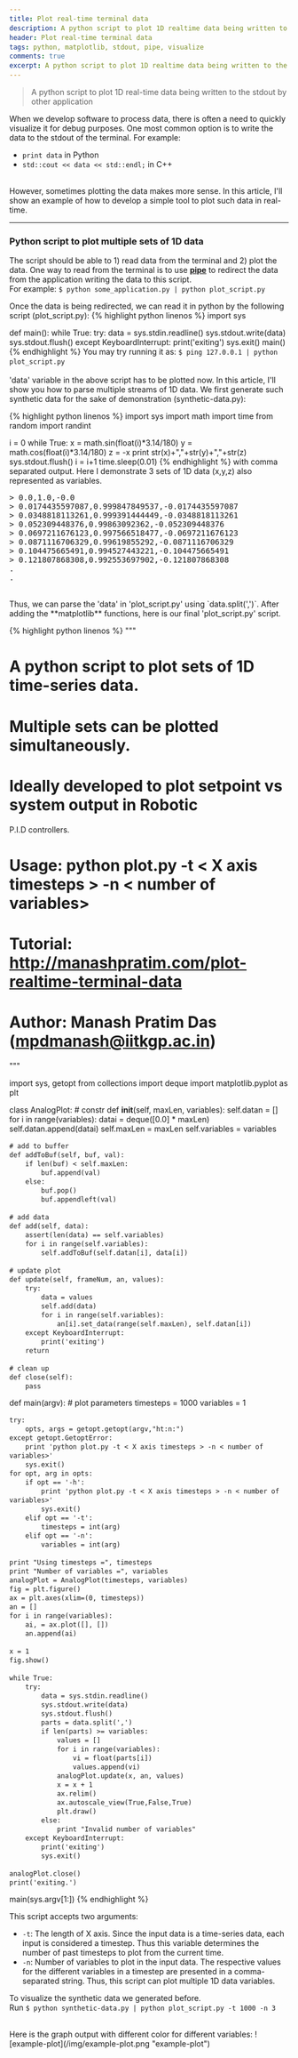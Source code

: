 ```yaml
---
title: Plot real-time terminal data
description: A python script to plot 1D realtime data being written to the stdout by other application
header: Plot real-time terminal data
tags: python, matplotlib, stdout, pipe, visualize
comments: true
excerpt: A python script to plot 1D realtime data being written to the stdout by other application
---
```


> A python script to plot 1D real-time data being written to the stdout by other application

When we develop software to process data, there is often a need to quickly visualize it for debug purposes. One most common option is to write the data to the stdout of the terminal. For example:
- `print data` in Python
- `std::cout << data << std::endl;` in C++

<br>
However, sometimes plotting the data makes more sense. In this article, I'll show an example of how to develop a simple tool to plot such data in real-time.

----

### Python script to plot multiple sets of 1D data
The script should be able to 1) read data from the terminal and 2) plot the data. One way to read from the terminal is to use [**pipe**](http://www.linfo.org/pipes.html) to redirect the data from the application writing the data to this script. 
<br> For example: `$ python some_application.py | python plot_script.py`

Once the data is being redirected, we can read it in python by the following script (plot_script.py):
{% highlight python linenos %}
import sys

def main():
    while True:
        try:
            data = sys.stdin.readline()
            sys.stdout.write(data)
            sys.stdout.flush()
        except KeyboardInterrupt:
            print('exiting')
            sys.exit()
main()
{% endhighlight %}
You may try running it as: `$ ping 127.0.0.1 | python plot_script.py`
<br>  
'data' variable in the above script has to be plotted now. In this article, I'll show you how to parse multiple streams of 1D data. We first generate such synthetic data for the sake of demonstration (synthetic-data.py):

{% highlight python linenos %}
import sys
import math
import time
from random import randint

i = 0
while True:
    x = math.sin(float(i)*3.14/180)
    y = math.cos(float(i)*3.14/180)
    z = -x
    print str(x)+","+str(y)+","+str(z)
    sys.stdout.flush()
    i = i+1
    time.sleep(0.01)
{% endhighlight %}
with comma separated output. Here I demonstrate 3 sets of 1D data (x,y,z) also represented as variables.
<pre>
> 0.0,1.0,-0.0
> 0.0174435597087,0.999847849537,-0.0174435597087
> 0.0348818113261,0.999391444449,-0.0348818113261
> 0.052309448376,0.99863092362,-0.052309448376
> 0.0697211676123,0.997566518477,-0.0697211676123
> 0.0871116706329,0.99619855292,-0.0871116706329
> 0.104475665491,0.994527443221,-0.104475665491
> 0.121807868308,0.992553697902,-0.121807868308
.
.
</pre>
<br>
Thus, we can parse the 'data' in 'plot_script.py' using `data.split(',')`. After adding the **matplotlib** functions, here is our final 'plot_script.py' script.

{% highlight python linenos %}
"""
# A python script to plot sets of 1D time-series data.
# Multiple sets can be plotted simultaneously.
# Ideally developed to plot setpoint vs system output in Robotic
   P.I.D controllers.

# Usage: python plot.py -t < X axis timesteps > -n < number of variables>
# Tutorial: http://manashpratim.com/plot-realtime-terminal-data

# Author: Manash Pratim Das (mpdmanash@iitkgp.ac.in)
"""

import sys, getopt
from collections import deque
import matplotlib.pyplot as plt


class AnalogPlot:
    # constr
    def __init__(self, maxLen, variables):
        self.datan = []
        for i in range(variables):
            datai = deque([0.0] * maxLen)
            self.datan.append(datai)
        self.maxLen = maxLen
        self.variables = variables

    # add to buffer
    def addToBuf(self, buf, val):
        if len(buf) < self.maxLen:
            buf.append(val)
        else:
            buf.pop()
            buf.appendleft(val)

    # add data
    def add(self, data):
        assert(len(data) == self.variables)
        for i in range(self.variables):
            self.addToBuf(self.datan[i], data[i])

    # update plot
    def update(self, frameNum, an, values):
        try:
            data = values
            self.add(data)
            for i in range(self.variables):
                an[i].set_data(range(self.maxLen), self.datan[i])
        except KeyboardInterrupt:
            print('exiting')
        return

    # clean up
    def close(self):
        pass


def main(argv):
    # plot parameters
    timesteps = 1000
    variables = 1

    try:
        opts, args = getopt.getopt(argv,"ht:n:")
    except getopt.GetoptError:
        print 'python plot.py -t < X axis timesteps > -n < number of variables>'
        sys.exit()
    for opt, arg in opts:
        if opt == '-h':
            print 'python plot.py -t < X axis timesteps > -n < number of variables>'
            sys.exit()
        elif opt == '-t':
            timesteps = int(arg)
        elif opt == '-n':
            variables = int(arg)

    print "Using timesteps =", timesteps 
    print "Number of variables =", variables
    analogPlot = AnalogPlot(timesteps, variables)
    fig = plt.figure()
    ax = plt.axes(xlim=(0, timesteps))
    an = []
    for i in range(variables):
        ai, = ax.plot([], [])
        an.append(ai)

    x = 1
    fig.show()

    while True:
        try:
            data = sys.stdin.readline()
            sys.stdout.write(data)
            sys.stdout.flush()
            parts = data.split(',')
            if len(parts) >= variables:
                values = []
                for i in range(variables):
                    vi = float(parts[i])
                    values.append(vi)
                analogPlot.update(x, an, values)
                x = x + 1
                ax.relim()
                ax.autoscale_view(True,False,True)
                plt.draw()
            else:
                print "Invalid number of variables"
        except KeyboardInterrupt:
            print('exiting')
            sys.exit()

    analogPlot.close()
    print('exiting.')

main(sys.argv[1:])
{% endhighlight %}

This script accepts two arguments:
- `-t`: The length of X axis. Since the input data is a time-series data, each input is considered a timestep. Thus this variable determines the number of past timesteps to plot from the current time.
- `-n`: Number of variables to plot in the input data. The respective values for the different variables in a timestep are presented in a comma-separated string. Thus, this script can plot multiple 1D data variables.

To visualize the synthetic data we generated before.   
Run `$ python synthetic-data.py | python plot_script.py -t 1000 -n 3`

<br>
Here is the graph output with different color for different variables:
![example-plot](/img/example-plot.png "example-plot")